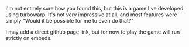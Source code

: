 I'm not entirely sure how you found this, but this is a game I've developed using turbowarp. It's not very impressive at all, and most features were simply "Would it be possible for me to even do that?"

I may add a direct github page link, but for now to play the game will run strictly on embeds. 
